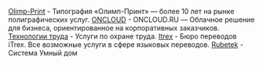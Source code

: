 [Olimp-Print](https://olimp-print.ru) - Типография «Олимп-Принт» — более 10 лет на рынке полиграфических услуг.
[ONCLOUD](http://oncloud.ru) - ONCLOUD.RU — Облачное решение для бизнеса, ориентированное на корпоративных заказчиков.
[Технологии труда](https://eactt.ru) - Услуги по охране труда.
[Itrex](https://itrex.ru) - Бюро переводов iTrex. Все возможные услуги в сфере языковых переводов.
[Rubetek](https://rubetek.com) - Система Умный дом
